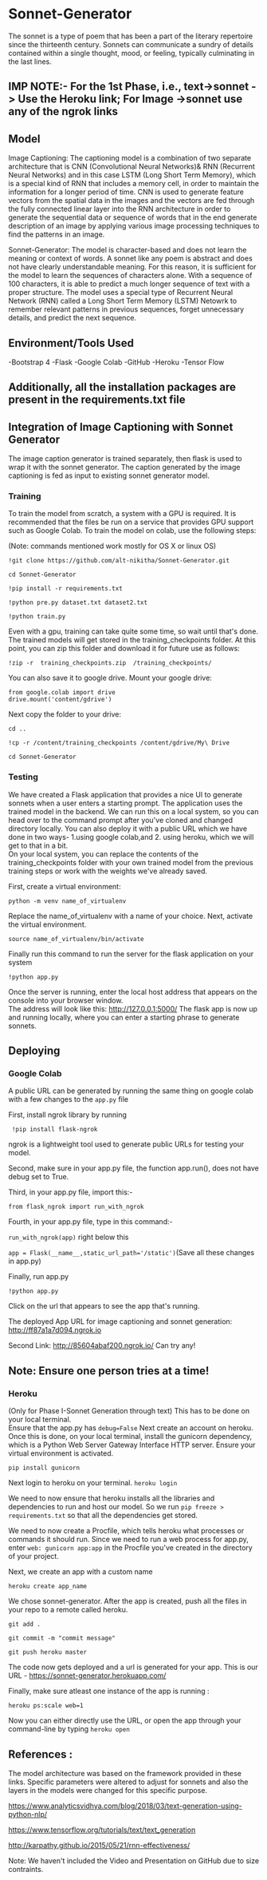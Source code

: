 # Sonnet-Generator

The sonnet is a type of poem that has been a part of the literary repertoire since the thirteenth century. 
Sonnets can communicate a sundry of details contained within a single thought, mood, or feeling, typically culminating in the last lines. 

## IMP NOTE:- For the 1st Phase, i.e., text->sonnet -> Use the Heroku link; For Image ->sonnet use any of the ngrok links


## Model 
Image Captioning:
The captioning model is a combination of two separate architecture that is CNN (Convolutional Neural Networks)& RNN (Recurrent Neural Networks) and in this case LSTM (Long Short Term Memory), which is a special kind of RNN that includes a memory cell, in order to maintain the information for a longer period of time. 
CNN is used to generate feature vectors from the spatial data in the images and the vectors are fed through the fully connected linear layer into the RNN architecture in order to generate the sequential data or sequence of words that in the end generate description of an image by applying various image processing techniques to find the patterns in an image.

Sonnet-Generator:
The model is character-based and does not learn the meaning or context of words. A sonnet like any poem is abstract and does not have clearly understandable meaning. For this reason, it is sufficient for the model to learn the sequences of characters alone. With a sequence of 100 characters, it is able to predict a much longer sequence of text with a proper structure. The model uses a special type of Recurrent Neural Network (RNN) called a Long Short Term Memory (LSTM) Netowrk to remember relevant patterns in previous sequences, forget unnecessary details, and predict the next sequence.

## Environment/Tools Used

-Bootstrap 4
-Flask
-Google Colab
-GitHub
-Heroku
-Tensor Flow
 ## Additionally, all the installation packages are present in the requirements.txt file

## Integration of Image Captioning with Sonnet Generator
 
The image caption generator is trained separately, then flask is used to wrap it with the sonnet generator. The caption generated by the image captioning is fed as input to existing sonnet generator model.


### Training

To train the model from scratch, a system with a GPU is required. It is recommended that the files be run on a service that provides GPU support such as Google Colab. To train the model on colab, use the following steps:

(Note: commands mentioned work mostly for OS X or linux OS)

` !git clone https://github.com/alt-nikitha/Sonnet-Generator.git ` 

` cd Sonnet-Generator ` 

` !pip install -r requirements.txt ` 

` !python pre.py dataset.txt dataset2.txt ` 

` !python train.py ` 

Even with a gpu, training can take quite some time, so wait until that's done.
The trained models will get stored in the training_checkpoints folder. At this point, you can zip this folder and download it for future use as follows:


` !zip -r  training_checkpoints.zip  /training_checkpoints/ `

You can also save it to google drive. Mount your google drive:
    
``` 
from google.colab import drive
drive.mount('content/gdrive') 
```

Next copy the folder to your drive:

` cd .. `

` !cp -r /content/training_checkpoints /content/gdrive/My\ Drive `

` cd Sonnet-Generator ` 

### Testing
We have created a Flask application that provides a nice UI to generate sonnets when a user enters a starting prompt. The application uses the trained model in the backend.
We can run this on a local system, so you can head over to the command prompt after you've cloned and changed directory locally. You can also deploy it with a public URL which we have done in two ways- 1.using google colab,and 2. using heroku, which we will get to that in a bit. <br>
On your local system, you can replace the contents of the training_checkpoints folder with your own trained model from the previous training steps or work with the weights we've already saved.

First, create a virtual environment:

`python -m venv name_of_virtualenv`

Replace the name_of_virtualenv with a name of your choice.
Next, activate the virtual environment.

` source name_of_virtualenv/bin/activate `

Finally run this command to run the server for the flask application on your system

` !python app.py `

Once the server is running, enter the local host address that appears on the console into your browser window. <br>
The address will look like this: http://127.0.0.1:5000/
The flask app is now up and running locally, where you can enter a starting phrase to generate sonnets.
    
## Deploying 

### Google Colab

A public URL can be generated by running the same thing on google colab with a few changes to the ` app.py ` file

First, install ngrok library by running

` !pip install flask-ngrok`

ngrok is a lightweight tool used to generate public URLs for testing your model.

Second, make sure in your app.py file, the function app.run(), does not have debug set to True.

Third, in your app.py file, import this:-

`from flask_ngrok import run_with_ngrok`

Fourth, in your app.py file, 
type in this command:- 

`run_with_ngrok(app)` right below this 

`app = Flask(__name__,static_url_path='/static')`(Save all these changes in app.py)

Finally, run app.py

`!python app.py`

Click on the url that appears to see the app that's running.

The deployed App URL for image captioning and sonnet generation:  
http://ff87a1a7d094.ngrok.io

Second Link: http://85604abaf200.ngrok.io/
Can try any!
## Note: Ensure one person tries at a time!

### Heroku
(Only for Phase I-Sonnet Generation through text)
This has to be done on your local terminal. <br>
Ensure that the app.py has ` debug=False `
Next create an account on heroku. Once this is done, on your local terminal, install the gunicorn dependency, which is a Python Web Server Gateway Interface HTTP server. Ensure your virtual environment is activated.

` pip install gunicorn `

Next login to heroku on your terminal. 
` heroku login `

We need to now ensure that heroku installs all the libraries and dependencies to run and host our model. So we run ` pip freeze > requirements.txt ` so that all the dependencies get stored.

We need to now create a Procfile, which tells heroku what processes or commands it should run. Since we need to run a web process for app.py, enter ` web: gunicorn app:app ` in the Procfile you've created in the directory of your project.

Next, we create an app with a custom name

` heroku create app_name ` 

We chose sonnet-generator. After the app is created, push all the files in your repo to a remote called heroku.

` git add . `

` git commit -m "commit message" `

` git push heroku master `

The code now gets deployed and a url is generated for your app. This is our URL - https://sonnet-generator.herokuapp.com/

Finally, make sure atleast one instance of the app is running : <br>

` heroku ps:scale web=1 `

Now you can either directly use the URL, or open the app through your command-line by typing ` heroku open `


## References :

The model architecture was based on the framework provided in these links. Specific parameters were altered to adjust for sonnets and also the layers in the models were changed for this specific purpose.  

https://www.analyticsvidhya.com/blog/2018/03/text-generation-using-python-nlp/

https://www.tensorflow.org/tutorials/text/text_generation

http://karpathy.github.io/2015/05/21/rnn-effectiveness/

Note: We haven't included the Video and Presentation on GitHub due to size contraints.




